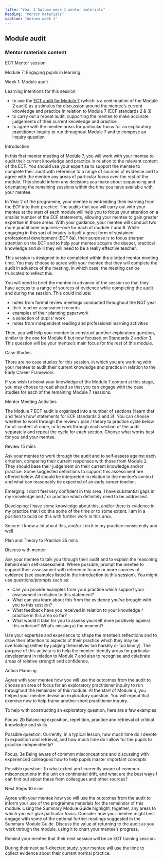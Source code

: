 ```yaml
---
title: "Year 2 Autumn week 1 mentor materials"
heading: "Mentor materials"
caption: "Autumn week 1"
---
```



## Module audit

### Mentor materials content

ECT Mentor session

Module 7: Engaging pupils in learning

Week 1: Module audit

Learning Intentions for this session

- to use the [ECT audit for Module 7](/assets/materials/ucl-01_Module-7-Audit.pdf) (which is a continuation of the Module 2 audit) as a stimulus for discussion around the mentee’s current knowledge and practice in relation to Module 7 (ECF standards 2 & 3)
- to carry out a repeat audit, supporting the mentee to make accurate judgements of their current knowledge and practice
- to agree with the mentee areas for particular focus for an exploratory practitioner inquiry to run throughout Module 7 and to compose an inquiry question

Introduction

In this first mentor meeting of Module 7, you will work with your mentee to audit their current knowledge and practice in relation to the relevant content of the ECF. You should use your expertise to support the mentee to complete their audit with reference to a range of sources of evidence and to agree with the mentee any areas of particular focus over the rest of the module. This should inform any decisions you make about sequencing and orientating the remaining sessions within the time you have available with your mentee.

In Year 2 of the programme, your mentee is embedding their learning from the ECF into their practice. The audits that you will carry out with your mentee at the start of each module will help you to focus your attention on a smaller number of the ECF statements, allowing your mentee to gain greater expertise in those areas. With your guidance, your mentee will conduct two more practitioner inquiries—one for each of module 7 and 8. While engaging in this sort of inquiry is itself a great form of sustained professional development (ECF 8a), their purpose is to focus sharper attention on the ECF and to help your mentee acquire the deeper, practical knowledge and skill they will need to be a really effective teacher.

This session is designed to be completed within the allotted mentor meeting time. You may choose to agree with your mentee that they will complete the audit in advance of the meeting, in which case, the meeting can be truncated to reflect this.

You will need to brief the mentee in advance of the session so that they have access to a range of sources of evidence while completing the audit and during the session. This could include:

- notes from formal review meetings conducted throughout the NQT year
- their teacher assessment records
- examples of their planning paperwork
- a selection of pupils’ work
- notes from independent reading and professional learning activities

Then, you will help your mentee to construct another exploratory question, similar to the one for Module 6 but now focused on Standards 2 and/or 3. This question will be your mentee’s main focus for the rest of this module.

Case Studies

There are no case studies for this session, in which you are working with your mentee to audit their current knowledge and practice in relation to the Early Career Framework.

If you wish to boost your knowledge of the Module 7 content at this stage, you may choose to read ahead so that you can engage with the case studies for each of the remaining Module 7 sessions.

Mentor Meeting Activities

The Module 7 ECT audit is organised into a number of sections (‘learn that’ and ‘learn how’ statements for ECF standards 2 and 3). You can choose whether to work through the review / plan / theory to practice cycle below for all content at once, or to work through each section of the audit separately and repeat the cycle for each section. Choose what works best for you and your mentee.

Review 15 mins

Ask your mentee to work through the audit and to self-assess against each criterion, comparing their current responses with those from Module 2. They should base their judgement on their current knowledge and/or practice. Some suggested definitions to support this assessment are offered below. All should be interpreted in relation to the mentee’s context and what can reasonably be expected of an early career teacher.

Emerging: I don’t feel very confident in this area. I have substantial gaps in my knowledge and / or practice which definitely need to be addressed.

Developing: I have some knowledge about this, and/or there is evidence in my practice that I do this some of the time or to some extent. I am in a position to build on this with further work in this area.

Secure: I know a lot about this, and/or I do it in my practice consistently and well.

Plan and Theory to Practice 35 mins

Discuss with mentor

Ask your mentee to talk you through their audit and to explain the reasoning behind each self-assessment. Where possible, prompt the mentee to support their assessment with reference to one or more sources of evidence (see examples listed in the introduction to this session). You might use questions/prompts such as:

- Can you provide examples from your practice which support your assessment in relation to this statement?
- What can you learn about this from the evidence you’ve brought with you to this session?
- What feedback have you received in relation to your knowledge / practice in this area so far?
- What would it take for you to assess yourself more positively against this criterion? What’s missing at the moment?

Use your expertise and experience to shape the mentee’s reflections and to draw their attention to aspects of their practice which they may be overlooking (either by judging themselves too harshly or too kindly). The purpose of this activity is to help the mentee identify areas for particular development in relation to Module 7 and also to recognise and celebrate areas of relative strength and confidence.

Action Planning

Agree with your mentee how you will use the outcomes from the audit to choose an area of focus for an exploratory practitioner inquiry to run throughout the remainder of this module. At the start of Module 6, you helped your mentee devise an exploratory question. You will repeat that exercise now to help frame another short practitioner inquiry.

To help with constructing an exploratory question, here are a few examples:

Focus: 2b Balancing exposition, repetition, practice and retrieval of critical knowledge and skills

Possible question: Currently, in a typical lesson, how much time do I devote to exposition and retrieval, and how much time do I allow for the pupils to practise independently?

Focus: 3e Being aware of common misconceptions and discussing with experienced colleagues how to help pupils master important concepts

Possible question: To what extent am I currently aware of common misconceptions in the unit on continental drift, and what are the best ways I can find out about these from colleagues and other sources?

Next Steps 10 mins

Agree with your mentee how you will use the outcomes from the audit to inform your use of the programme materials for the remainder of this module. Using the Summary Module Guide highlight, together, any areas to which you will give particular focus. Consider how your mentee might best engage with some of the optional further readings suggested in the Summary Module Guide. Discuss the value of returning to the audit as you work through the module, using it to chart your mentee’s progress.

Remind your mentee that their next session will be an ECT training session.

During their next self-directed study, your mentee will use the time to collect evidence about their current normal practice.

